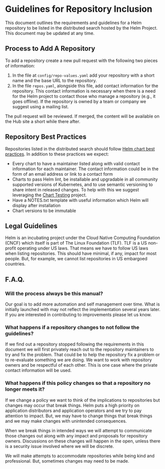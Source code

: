 # Guidelines for Repository Inclusion

This document outlines the requirements and guidelines for a Helm repository to
be listed in the distributed search hosted by the Helm Project. This document
may be updated at any time.

## Process to Add A Repository

To add a repository create a new pull request with the following two pieces
of information:

1. In the file at `config/repo-values.yaml` add your repository with a short name
   and the base URL to the repository.
2. In the file `repos.yaml`, alongside this file, add contact information for
   the repository. This contact information is necessary when there is a need for the
   Helm project to contact those who manage a repository (e.g., it goes offline).
   If the repository is owned by a team or company we suggest using a mailing list.

The pull request will be reviewed. If merged, the content will be available on
the Hub site a short while there after.

## Repository Best Practices

Repositories listed in the distributed search should follow
[Helm chart best practices](https://docs.helm.sh/chart_best_practices/).
In addition to these practices we expect:

* Every chart to have a maintainer listed along with valid contact information
  for each maintainer. The contact information could be in the form of an email
  address or link to a contact form
* Charts to pass Helm lint, be installable and upgradable in all community
  supported versions of Kubernetes, and to use semantic versioning to share
  intent in released changes. To help with this we suggest leveraging the
  [Chart Testing](https://github.com/helm/chart-testing) project.
* Have a NOTES.txt template with useful information which Helm will display
  after installation
* Chart versions to be immutable

## Legal Guidelines

Helm is an incubating project under the Cloud Native Computing Foundation (CNCF)
which itself is part of The Linux Foundation (TLF). TLF is a US non-profit operating
under US laws. That means we have to follow US laws when listing repositories.
This should have minimal, if any, impact for most people. But, for example, we
cannot list repositories in US embargoed countries.

## F.A.Q.

### Will the process always be this manual?

Our goal is to add more automation and self management over time. What is initially
launched with may not reflect the implementation several years later. If you are
interested in contributing to improvements please let us know.

### What happens if a repository changes to not follow the guidelines?

If we find out a repository stopped following the requirements in this document
we will first privately reach out to the repository maintainers to try and fix
the problem. That could be to help the repository fix a problem or to
re-evaluate something we are doing. We want to work with repository owners and
be respectful of each other. This is one case where the private contact information
will be used.

### What happens if this policy changes so that a repository no longer meets it?

If we change a policy we want to think of the implications to repositories but
changes may occur that break things. Helm puts a high priority on application
distributors and application operators and we try to pay attention to impact.
But, we may have to change things that break things and we may make changes with
unintended consequences.

When we break things in intended ways we will attempt to communicate those changes
out along with any impact and proposals for repository owners. Discussions on
these changes will happen in the open, unless there is a security issue involved
where we will be discrete.

We will make attempts to accommodate repositories while being kind and professional.
But, sometimes changes may need to be made.